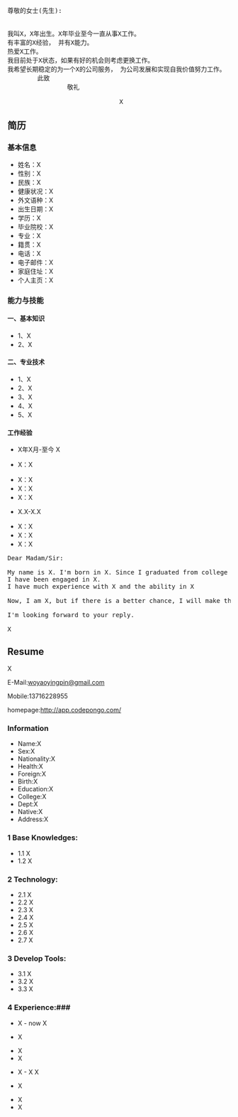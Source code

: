 <pre>
尊敬的女士(先生):


我叫X，X年出生。X年毕业至今一直从事X工作。
有丰富的X经验， 并有X能力。
热爱X工作。
我目前处于X状态，如果有好的机会则考虑更换工作。
我希望长期稳定的为一个X的公司服务， 为公司发展和实现自我价值努力工作。
        此致
                敬礼

                              X
</pre>

## 简历 ##

### 基本信息 ###
* 姓名：X
* 性别：X
* 民族：X
* 健康状况：X
* 外文语种：X
* 出生日期：X
* 学历：X
* 毕业院校：X
* 专业：X
* 籍贯：X
* 电话：X
* 电子邮件：X
* 家庭住址：X
* 个人主页：X

### 能力与技能 ###

#### 一、基本知识 ####
* 1、X
* 2、X

#### 二、专业技术 ####
* 1、X
* 2、X
* 3、X
* 4、X
* 5、X

#### 工作经验 ####
* X年X月-至今  X
 + X：X
  - X：X
  - X：X
  - X：X
 + X.X-X.X
  - X：X
  - X：X
  - X：X

<pre>
Dear Madam/Sir:

My name is X. I'm born in X. Since I graduated from college in X,
I have been engaged in X. 
I have much experience with X and the ability in X

Now, I am X, but if there is a better chance, I will make the change.

I'm looking forward to your reply.

X
</pre>
## Resume ##


X


E-Mail:woyaoyingpin@gmail.com


Mobile:13716228955


homepage:http://app.codepongo.com/
### Information ###
* Name:X
* Sex:X
* Nationality:X
* Health:X
* Foreign:X
* Birth:X
* Education:X
* College:X
* Dept:X
* Native:X
* Address:X

### 1 Base Knowledges: ###
* 1.1 X
* 1.2 X

### 2 Technology: ###
* 2.1 X
* 2.2 X
* 2.3 X
* 2.4 X
* 2.5 X
* 2.6 X
* 2.7 X

### 3 Develop Tools: ###
* 3.1 X
* 3.2 X
* 3.3 X

### 4 Experience:###
* X - now X
 + X
  - X
  - X
* X - X X
 + X
  - X
  - X
